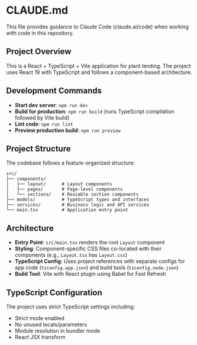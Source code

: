 # CLAUDE.md

This file provides guidance to Claude Code (claude.ai/code) when working with code in this repository.

## Project Overview

This is a React + TypeScript + Vite application for plant lending. The project uses React 19 with TypeScript and follows a component-based architecture.

## Development Commands

- **Start dev server**: `npm run dev`
- **Build for production**: `npm run build` (runs TypeScript compilation followed by Vite build)
- **Lint code**: `npm run lint`
- **Preview production build**: `npm run preview`

## Project Structure

The codebase follows a feature-organized structure:

```
src/
├── components/
│   ├── layout/      # Layout components
│   ├── pages/       # Page-level components
│   └── sections/    # Reusable section components
├── models/          # TypeScript types and interfaces
├── services/        # Business logic and API services
└── main.tsx         # Application entry point
```

## Architecture

- **Entry Point**: `src/main.tsx` renders the root `Layout` component
- **Styling**: Component-specific CSS files co-located with their components (e.g., `Layout.tsx` has `Layout.css`)
- **TypeScript Config**: Uses project references with separate configs for app code (`tsconfig.app.json`) and build tools (`tsconfig.node.json`)
- **Build Tool**: Vite with React plugin using Babel for Fast Refresh

## TypeScript Configuration

The project uses strict TypeScript settings including:
- Strict mode enabled
- No unused locals/parameters
- Module resolution in bundler mode
- React JSX transform
